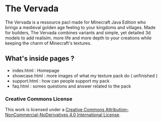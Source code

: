 # The Vervada 

The Vervada is a ressource pacl made for Minecraft Java Edition who brings a medieval golden age feeling to your kingdoms and villages. Made for builders, The Vervada combines variants and simple, yet detailed 3d models to add realisim, more life and more depth to your creations while keeping the charm of Minecraft's textures.

## What's inside pages ?
  - index.html : Homepage
  - showcase.html : more images of what my texture pack do ( unfinished )
  - support.html : how can people support my pack
  - faq.html : somes questions and answer related to the pack


### Creative Commons License  
This work is licensed under a [Creative Commons Attribution-NonCommercial-NoDerivatives 4.0 International License](https://creativecommons.org/licenses/by-nc-nd/4.0/).


